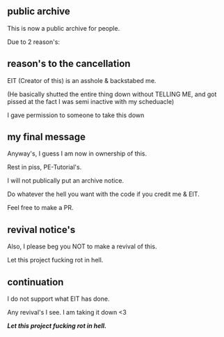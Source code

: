 ## public archive
This is now a public archive for people.

Due to 2 reason's:

## reason's to the cancellation
EIT (Creator of this) is an asshole & backstabed me.

(He basically shutted the entire thing down without TELLING ME, and got pissed at the fact I was semi inactive with my scheduacle)

I gave permission to someone to take this down

## my final message
Anyway's, I guess I am now in ownership of this.

Rest in piss, PE-Tutorial's.

I will not publically put an archive notice.

Do whatever the hell you want with the code if you credit me & EIT.

Feel free to make a PR.

## revival notice's
Also, I please beg you NOT to make a revival of this.

Let this project fucking rot in hell.

## continuation
I do not support what EIT has done.

Any revival's I see. I am taking it down <3

****_Let this project fucking rot in hell._****
